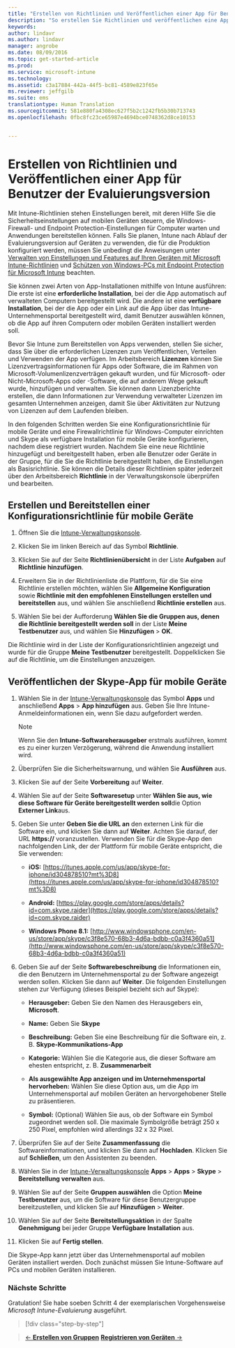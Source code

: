 ```yaml
---
title: "Erstellen von Richtlinien und Veröffentlichen einer App für Benutzer | Microsoft Intune"
description: "So erstellen Sie Richtlinien und veröffentlichen eine App, wenn Sie sich für eine kostenlose 30-tägige Evaluierungsversion von Intune registrieren."
keywords: 
author: lindavr
ms.author: lindavr
manager: angrobe
ms.date: 08/09/2016
ms.topic: get-started-article
ms.prod: 
ms.service: microsoft-intune
ms.technology: 
ms.assetid: c3a17884-442a-44f5-bc81-4589e823f65e
ms.reviewer: jeffgilb
ms.suite: ems
translationtype: Human Translation
ms.sourcegitcommit: 581e880fa4308ec627f5b2c1242fb5b30b713743
ms.openlocfilehash: 0fbc8fc23ce65987e4694bce0748362d8ce10153


---
```



# Erstellen von Richtlinien und Veröffentlichen einer App für Benutzer der Evaluierungsversion
Mit Intune-Richtlinien stehen Einstellungen bereit, mit deren Hilfe Sie die Sicherheitseinstellungen auf mobilen Geräten steuern, die Windows-Firewall- und Endpoint Protection-Einstellungen für Computer warten und Anwendungen bereitstellen können. Falls Sie planen, Intune nach Ablauf der Evaluierungsversion auf Geräten zu verwenden, die für die Produktion konfiguriert werden, müssen Sie unbedingt die Anweisungen unter [Verwalten von Einstellungen und Features auf Ihren Geräten mit Microsoft Intune-Richtlinien](/intune/deploy-use/manage-settings-and-features-on-your-devices-with-microsoft-intune-policies) und [Schützen von Windows-PCs mit Endpoint Protection für Microsoft Intune](/intune/deploy-use/help-secure-windows-pcs-with-endpoint-protection-for-microsoft-intune) beachten.

Sie können zwei Arten von App-Installationen mithilfe von Intune ausführen: Die erste ist eine **erforderliche Installation**, bei der die App automatisch auf verwalteten Computern bereitgestellt wird. Die andere ist eine **verfügbare Installation**, bei der die App oder ein Link auf die App über das Intune-Unternehmensportal bereitgestellt wird, damit Benutzer auswählen können, ob die App auf ihren Computern oder mobilen Geräten installiert werden soll.

Bevor Sie Intune zum Bereitstellen von Apps verwenden, stellen Sie sicher, dass Sie über die erforderlichen Lizenzen zum Veröffentlichen, Verteilen und Verwenden der App verfügen. Im Arbeitsbereich **Lizenzen** können Sie Lizenzvertragsinformationen für Apps oder Software, die im Rahmen von Microsoft-Volumenlizenzverträgen gekauft wurden, und für Microsoft- oder Nicht-Microsoft-Apps oder -Software, die auf anderem Wege gekauft wurde, hinzufügen und verwalten. Sie können dann Lizenzberichte erstellen, die dann Informationen zur Verwendung verwalteter Lizenzen im gesamten Unternehmen anzeigen, damit Sie über Aktivitäten zur Nutzung von Lizenzen auf dem Laufenden bleiben.

In den folgenden Schritten werden Sie eine Konfigurationsrichtlinie für mobile Geräte und eine Firewallrichtlinie für Windows-Computer einrichten und Skype als verfügbare Installation für mobile Geräte konfigurieren, nachdem diese registriert wurden. Nachdem Sie eine neue Richtlinie hinzugefügt und bereitgestellt haben, erben alle Benutzer oder Geräte in der Gruppe, für die Sie die Richtlinie bereitgestellt haben, die Einstellungen als Basisrichtlinie. Sie können die Details dieser Richtlinien später jederzeit über den Arbeitsbereich **Richtlinie** in der Verwaltungskonsole überprüfen und bearbeiten.

## Erstellen und Bereitstellen einer Konfigurationsrichtlinie für mobile Geräte

1.  Öffnen Sie die [Intune-Verwaltungskonsole](https://manage.microsoft.com/).

2.  Klicken Sie im linken Bereich auf das Symbol **Richtlinie**.

3.  Klicken Sie auf der Seite **Richtlinienübersicht** in der Liste **Aufgaben** auf **Richtlinie hinzufügen**.

4.  Erweitern Sie in der Richtlinienliste die Plattform, für die Sie eine Richtlinie erstellen möchten, wählen Sie **Allgemeine Konfiguration** sowie **Richtlinie mit den empfohlenen Einstellungen erstellen und bereitstellen** aus, und wählen Sie anschließend **Richtlinie erstellen** aus.

5.  Wählen Sie bei der Aufforderung **Wählen Sie die Gruppen aus, denen die Richtlinie bereitgestellt werden soll** in der Liste **Meine Testbenutzer** aus, und wählen Sie **Hinzufügen** &gt; **OK**.

Die Richtlinie wird in der Liste der Konfigurationsrichtlinien angezeigt und wurde für die Gruppe **Meine Testbenutzer** bereitgestellt. Doppelklicken Sie auf die Richtlinie, um die Einstellungen anzuzeigen.

## Veröffentlichen der Skype-App für mobile Geräte

1.  Wählen Sie in der [Intune-Verwaltungskonsole](https://manage.microsoft.com/) das Symbol **Apps** und anschließend **Apps** &gt; **App hinzufügen** aus. Geben Sie Ihre Intune-Anmeldeinformationen ein, wenn Sie dazu aufgefordert werden.

    > [!NOTE]
    > Wenn Sie den **Intune-Softwareherausgeber** erstmals ausführen, kommt es zu einer kurzen Verzögerung, während die Anwendung installiert wird.

2.  Überprüfen Sie die Sicherheitswarnung, und wählen Sie **Ausführen** aus.

3.  Klicken Sie auf der Seite **Vorbereitung** auf **Weiter**.

4.  Wählen Sie auf der Seite **Softwaresetup** unter **Wählen Sie aus, wie diese Software für Geräte bereitgestellt werden soll**die Option **Externer Link**aus.

5.  Geben Sie unter **Geben Sie die URL an** den externen Link für die Software ein, und klicken Sie dann auf **Weiter**. Achten Sie darauf, der URL **https://** voranzustellen. Verwenden Sie für die Skype-App den nachfolgenden Link, der der Plattform für mobile Geräte entspricht, die Sie verwenden:

    -   **iOS:** [https://itunes.apple.com/us/app/skype-for-iphone/id304878510?mt%3D8](https://itunes.apple.com/us/app/skype-for-iphone/id304878510?mt%3D8)

    -   **Android:** [https://play.google.com/store/apps/details?id=com.skype.raider](https://play.google.com/store/apps/details?id=com.skype.raider)

    -   **Windows Phone 8.1:** [http://www.windowsphone.com/en-us/store/app/skype/c3f8e570-68b3-4d6a-bdbb-c0a3f4360a51](http://www.windowsphone.com/en-us/store/app/skype/c3f8e570-68b3-4d6a-bdbb-c0a3f4360a51)

6.  Geben Sie auf der Seite **Softwarebeschreibung** die Informationen ein, die den Benutzern im Unternehmensportal zu der Software angezeigt werden sollen. Klicken Sie dann auf **Weiter**. Die folgenden Einstellungen stehen zur Verfügung (dieses Beispiel bezieht sich auf Skype):

    -   **Herausgeber:** Geben Sie den Namen des Herausgebers ein, **Microsoft**.

    -   **Name:** Geben Sie **Skype**

    -   **Beschreibung:** Geben Sie eine Beschreibung für die Software ein, z. B. **Skype-Kommunikations-App**

    -   **Kategorie:** Wählen Sie die Kategorie aus, die dieser Software am ehesten entspricht, z. B. **Zusammenarbeit**

    -   **Als ausgewählte App anzeigen und im Unternehmensportal hervorheben:** Wählen Sie diese Option aus, um die App im Unternehmensportal auf mobilen Geräten an hervorgehobener Stelle zu präsentieren.

    -   **Symbol:** (Optional) Wählen Sie aus, ob der Software ein Symbol zugeordnet werden soll. Die maximale Symbolgröße beträgt 250 x 250 Pixel, empfohlen wird allerdings 32 x 32 Pixel.

7.  Überprüfen Sie auf der Seite **Zusammenfassung** die Softwareinformationen, und klicken Sie dann auf **Hochladen**. Klicken Sie auf **Schließen**, um den Assistenten zu beenden.

8.  Wählen Sie in der [Intune-Verwaltungskonsole](https://manage.microsoft.com/) **Apps** &gt; **Apps** &gt; **Skype** &gt; **Bereitstellung verwalten** aus.

9. Wählen Sie auf der Seite **Gruppen auswählen** die Option **Meine Testbenutzer** aus, um die Software für diese Benutzergruppe bereitzustellen, und klicken Sie auf **Hinzufügen** &gt; **Weiter**.

10. Wählen Sie auf der Seite **Bereitstellungsaktion** in der Spalte **Genehmigung** bei jeder Gruppe **Verfügbare Installation** aus.

11. Klicken Sie auf **Fertig stellen**.

Die Skype-App kann jetzt über das Unternehmensportal auf mobilen Geräten installiert werden. Doch zunächst müssen Sie Intune-Software auf PCs und mobilen Geräten installieren.

### Nächste Schritte
Gratulation! Sie habe soeben Schritt 4 der exemplarischen Vorgehensweise *Microsoft Intune-Evaluierung* ausgeführt.

>[!div class="step-by-step"]

>[&larr; **Erstellen von Gruppen**](.\get-started-with-a-30-day-trial-of-microsoft-intune-step-3.md)     [**Registrieren von Geräten** &rarr;](.\get-started-with-a-30-day-trial-of-microsoft-intune-step-5.md)  



<!--HONumber=Oct16_HO2-->



